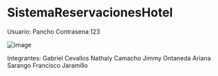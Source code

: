 # SistemaReservacionesHotel

Usuario: Pancho
Contrasena:123

![image](https://github.com/GabrielCevallos/SistemaReservacionesHotel/assets/166523819/b228f6c6-e0d3-42fd-b716-f16eab245022)

Integrantes:
Gabriel Cevallos
Nathaly Camacho
Jimmy Ontaneda
Ariana Sarango
Francisco Jaramillo
